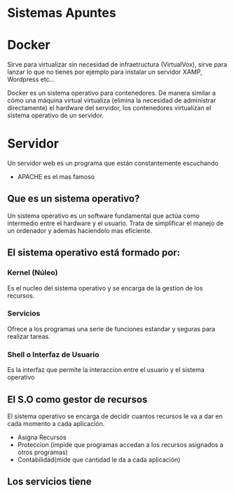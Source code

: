 # Sistemas Apuntes
# Docker
Sirve para virtualizar sin necesidad de infraetructura (VirtualVox), sirve para lanzar lo que no tienes por ejemplo para instalar un servidor XAMP, Wordpress etc...

Docker es un sistema operativo para contenedores. De manera similar a cómo una máquina virtual virtualiza (elimina la necesidad de administrar directamente) el hardware del servidor, los contenedores virtualizan el sistema operativo de un servidor.


# Servidor
Un servidor web es un programa que están constantemente escuchando

- APACHE es el mas famoso

## Que es un sistema operativo?

Un sistema operativo es un software fundamental que actúa como intermedio entre el hardware y el usuario. Trata de simplificar el manejo de un ordenador y además haciendolo mas eficiente.

## El sistema operativo está formado por:

### Kernel (Núleo)
Es el nucleo del sistema operativo y se encarga de la gestion de los recursos.

### Servicios
Ofrece a los programas una serie de funciones estandar y seguras para realizar tareas.

### Shell o Interfaz de Usuario
Es la interfaz que permite la interaccion entre el usuario y el sistema operativo

## El S.O como gestor de recursos
El sistema operativo se encarga de decidir cuantos recursos le va a dar en cada momento a cada aplicación.

- Asigna Recursos
- Proteccion (impide que programas accedan a los recursos asignados a otros programas)
- Contabilidad(mide que cantidad le da a cada aplicación)

## Los servicios tiene






